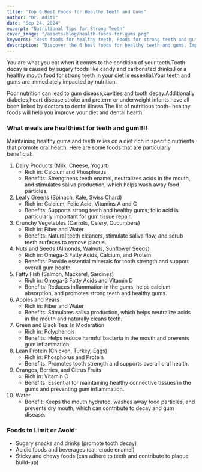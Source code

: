 ```yaml
---
title: "Top 6 Best Foods for Healthy Teeth and Gums"
author: "Dr. Aditi"
date: "Sep 24, 2024"
excerpt: "Nutritional Tips for Strong Teeth"
cover_image: "/assets/blog/health-foods-for-gums.png"
keywords: "Best foods for healthy teeth, Foods for strong teeth and gums, Nutrition for dental health, Dental-friendly foods, Prevent tooth decay with diet, Healthy gums foods, Oral health diet tips, Tooth decay prevention, Best diet for healthy teeth"
description: "Discover the 6 best foods for healthy teeth and gums. Improve your dental health with nutrient-rich foods that strengthen enamel, prevent cavities, and promote gum health."
---
```


You are  what you eat when it comes to the condition of your teeth.Tooth decay is caused by sugary foods like candy and carbonated drinks.For a healthy mouth,food for strong teeth in your diet is essential.Your teeth and gums are immediately impacted by nutrition.

Poor nutrition can lead to gum disease,cavities and tooth decay.Additionally diabetes,heart disease,stroke and preterm or underweight infants have all been linked by doctors to dental illness.The list of nutritious tooth- healthy foods will help you improve your diet and dental health.


### What meals are healthiest for teeth and gum!!!!

Maintaining healthy gums and teeth relies on a diet rich in specific nutrients that promote oral health. Here are some foods that are particularly beneficial:

1. Dairy Products (Milk, Cheese, Yogurt)
    - Rich in: Calcium and Phosphorus
    - Benefits: Strengthens teeth enamel, neutralizes acids in the mouth, and stimulates saliva production, which helps wash away food particles.
2. Leafy Greens (Spinach, Kale, Swiss Chard)
    - Rich in: Calcium, Folic Acid, Vitamins A and C
    - Benefits: Supports strong teeth and healthy gums; folic acid is particularly important for gum tissue repair.
3. Crunchy Vegetables (Carrots, Celery, Cucumbers)
    - Rich in: Fiber and Water
    - Benefits: Natural teeth cleaners, stimulate saliva flow, and scrub teeth surfaces to remove plaque.
4. Nuts and Seeds (Almonds, Walnuts, Sunflower Seeds)
    - Rich in: Omega-3 Fatty Acids, Calcium, and Protein
    - Benefits: Provide essential minerals for tooth strength and support overall gum health.
5. Fatty Fish (Salmon, Mackerel, Sardines)
    - Rich in: Omega-3 Fatty Acids and Vitamin D
    - Benefits: Reduces inflammation in the gums, helps calcium absorption, and promotes strong teeth and healthy gums.
6.  Apples and Pears
    - Rich in: Fiber and Water
    - Benefits: Stimulates saliva production, which helps neutralize acids in the mouth and naturally cleans teeth.
7. Green and Black Tea: In Moderation
    - Rich in: Polyphenols
    - Benefits: Helps reduce harmful bacteria in the mouth and prevents gum inflammation.
8. Lean Protein (Chicken, Turkey, Eggs)
    - Rich in: Phosphorus and Protein
    - Benefits: Promotes tooth strength and supports overall oral health.
9. Oranges, Berries, and Citrus Fruits
    - Rich in: Vitamin C
    - Benefits: Essential for maintaining healthy connective tissues in the gums and preventing gum inflammation.
10. Water
    - Benefit: Keeps the mouth hydrated, washes away food particles, and prevents dry mouth, which can contribute to decay and gum disease.


### Foods to Limit or Avoid:
- Sugary snacks and drinks (promote tooth decay)
- Acidic foods and beverages (can erode enamel)
- Sticky and chewy foods (can adhere to teeth and contribute to plaque build-up)

